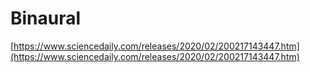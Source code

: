 # Binaural

[https://www.sciencedaily.com/releases/2020/02/200217143447.htm](https://www.sciencedaily.com/releases/2020/02/200217143447.htm)

